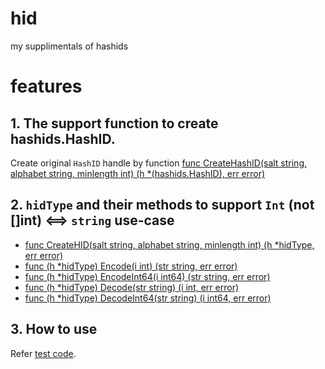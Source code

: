 # hid
my supplimentals of hashids

# features
## 1. The support function to create hashids.HashID.
Create original ``HashID`` handle by function [func CreateHashID(salt string, alphabet string, minlength int) (h *(hashids.HashID), err error)](https://github.com/UedaTakeyuki/hid/blob/master/hid.go#L19)

## 2. ``hidType`` and their methods to support ``Int`` (not []int) <==> ``string`` use-case
- [func CreateHID(salt string, alphabet string, minlength int) (h *hidType, err error)](https://github.com/UedaTakeyuki/hid/blob/master/hid.go#L29)
- [func (h *hidType) Encode(i int) (str string, err error)](https://github.com/UedaTakeyuki/hid/blob/master/hid.go#L42)
- [func (h *hidType) EncodeInt64(i int64) (str string, err error)](https://github.com/UedaTakeyuki/hid/blob/master/hid.go#L47)
- [func (h *hidType) Decode(str string) (i int, err error)](https://github.com/UedaTakeyuki/hid/blob/master/hid.go#L52)
- [func (h *hidType) DecodeInt64(str string) (i int64, err error)](https://github.com/UedaTakeyuki/hid/blob/master/hid.go#L62)

## 3. How to use
Refer [test code](https://github.com/UedaTakeyuki/hid/blob/master/test/hid_test.go).
